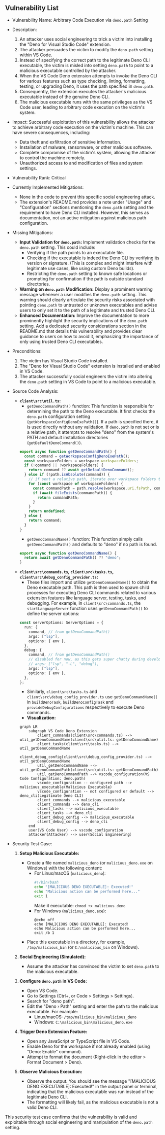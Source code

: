 ## Vulnerability List

- Vulnerability Name: Arbitrary Code Execution via `deno.path` Setting

- Description:
    1. An attacker uses social engineering to trick a victim into installing the "Deno for Visual Studio Code" extension.
    2. The attacker persuades the victim to modify the `deno.path` setting within VS Code.
    3. Instead of specifying the correct path to the legitimate Deno CLI executable, the victim is misled into setting `deno.path` to point to a malicious executable controlled by the attacker.
    4. When the VS Code Deno extension attempts to invoke the Deno CLI for various features such as type checking, linting, formatting, testing, or upgrading Deno, it uses the path specified in `deno.path`.
    5. Consequently, the extension executes the attacker's malicious executable instead of the genuine Deno CLI.
    6. The malicious executable runs with the same privileges as the VS Code user, leading to arbitrary code execution on the victim's system.

- Impact:
    Successful exploitation of this vulnerability allows the attacker to achieve arbitrary code execution on the victim's machine. This can have severe consequences, including:
    - Data theft and exfiltration of sensitive information.
    - Installation of malware, ransomware, or other malicious software.
    - Complete compromise of the victim's system, allowing the attacker to control the machine remotely.
    - Unauthorized access to and modification of files and system settings.

- Vulnerability Rank: Critical

- Currently Implemented Mitigations:
    - None in the code to prevent this specific social engineering attack.
    - The extension's README.md provides a note under "Usage" and "Configuration" sections mentioning the `deno.path` setting and the requirement to have Deno CLI installed. However, this serves as documentation, not an active mitigation against malicious path configuration.

- Missing Mitigations:
    - **Input Validation for `deno.path`:** Implement validation checks for the `deno.path` setting. This could include:
        - Verifying if the path points to an executable file.
        - Checking if the executable is indeed the Deno CLI by verifying its version or signature. (This is complex and might interfere with legitimate use cases, like using custom Deno builds).
        - Restricting the `deno.path` setting to known safe locations or prompting for confirmation if the path is outside standard directories.
    - **Warning on `deno.path` Modification:** Display a prominent warning message whenever a user modifies the `deno.path` setting. This warning should clearly articulate the security risks associated with pointing `deno.path` to untrusted or unknown executables and advise users to only set it to the path of a legitimate and trusted Deno CLI.
    - **Enhanced Documentation:** Improve the documentation to more prominently highlight the security implications of the `deno.path` setting. Add a dedicated security considerations section in the README.md that details this vulnerability and provides clear guidance to users on how to avoid it, emphasizing the importance of only using trusted Deno CLI executables.

- Preconditions:
    1. The victim has Visual Studio Code installed.
    2. The "Deno for Visual Studio Code" extension is installed and enabled in VS Code.
    3. The attacker successfully social engineers the victim into altering the `deno.path` setting in VS Code to point to a malicious executable.

- Source Code Analysis:
    - **`client\src\util.ts`:**
        - `getDenoCommandPath()` function: This function is responsible for determining the path to the Deno executable. It first checks the `deno.path` configuration setting (`getWorkspaceConfigDenoExePath()`). If a path is specified there, it is used directly without any validation. If `deno.path` is not set or is a relative path, it attempts to resolve "deno" from the system's PATH and default installation directories (`getDefaultDenoCommand()`).
        ```typescript
        export async function getDenoCommandPath() {
          const command = getWorkspaceConfigDenoExePath();
          const workspaceFolders = workspace.workspaceFolders;
          if (!command || !workspaceFolders) {
            return command ?? await getDefaultDenoCommand();
          } else if (!path.isAbsolute(command)) {
            // if sent a relative path, iterate over workspace folders to try and resolve.
            for (const workspace of workspaceFolders) {
              const commandPath = path.resolve(workspace.uri.fsPath, command);
              if (await fileExists(commandPath)) {
                return commandPath;
              }
            }
            return undefined;
          } else {
            return command;
          }
        }
        ```
        - `getDenoCommandName()` function: This function simply calls `getDenoCommandPath()` and defaults to "deno" if no path is found.
        ```typescript
        export async function getDenoCommandName() {
          return await getDenoCommandPath() ?? "deno";
        }
        ```
    - **`client\src\commands.ts`, `client\src\tasks.ts`, `client\src\debug_config_provider.ts`:**
        - These files import and utilize `getDenoCommandName()` to obtain the Deno executable path. This path is then used to spawn child processes for executing Deno CLI commands related to various extension features like language server, testing, tasks, and debugging. For example, in `client\src\commands.ts`, the `startLanguageServer` function uses `getDenoCommandPath()` to define the server options:
        ```typescript
        const serverOptions: ServerOptions = {
          run: {
            command, // from getDenoCommandPath()
            args: ["lsp"],
            options: { env },
          },
          debug: {
            command, // from getDenoCommandPath()
            // disabled for now, as this gets super chatty during development
            // args: ["lsp", "-L", "debug"],
            args: ["lsp"],
            options: { env },
          },
        };
        ```
        - Similarly, `client\src\tasks.ts` and `client\src\debug_config_provider.ts` use `getDenoCommandName()` in `buildDenoTask`, `buildDenoConfigTask` and `provideDebugConfigurations` respectively to execute Deno commands.
        - **Visualization:**
        ```mermaid
        graph LR
            subgraph VS Code Deno Extension
                client_commands(client\src\commands.ts) --> util_getDenoCommandName(client\src\util.ts: getDenoCommandName)
                client_tasks(client\src\tasks.ts) --> util_getDenoCommandName
                client_debug_config(client\src\debug_config_provider.ts) --> util_getDenoCommandName
                util_getDenoCommandName --> util_getDenoCommandPath(client\src\util.ts: getDenoCommandPath)
                util_getDenoCommandPath --> vscode_configuration(VS Code Configuration: deno.path)
                vscode_configuration -- configured path --> malicious_executable(Malicious Executable)
                vscode_configuration -- not configured or default --> deno_cli(Legitimate Deno CLI)
                client_commands --> malicious_executable
                client_commands --> deno_cli
                client_tasks --> malicious_executable
                client_tasks --> deno_cli
                client_debug_config --> malicious_executable
                client_debug_config --> deno_cli
            end
            user(VS Code User) --> vscode_configuration
            attacker(Attacker) --> user(Social Engineering)
        ```

- Security Test Case:
    1. **Setup Malicious Executable:**
        - Create a file named `malicious_deno` (or `malicious_deno.exe` on Windows) with the following content:
            - For Linux/macOS (`malicious_deno`):
              ```bash
              #!/bin/bash
              echo "[MALICIOUS DENO EXECUTABLE]: Executed!"
              echo "Malicious action can be performed here..."
              exit 1
              ```
              Make it executable: `chmod +x malicious_deno`
            - For Windows (`malicious_deno.exe`):
              ```batch
              @echo off
              echo [MALICIOUS DENO EXECUTABLE]: Executed!
              echo Malicious action can be performed here...
              exit /b 1
              ```
        - Place this executable in a directory, for example, `/tmp/malicious_bin` (or `C:\malicious_bin` on Windows).

    2. **Social Engineering (Simulated):**
        - Assume the attacker has convinced the victim to set `deno.path` to the malicious executable.

    3. **Configure `deno.path` in VS Code:**
        - Open VS Code.
        - Go to Settings (Ctrl+, or Code > Settings > Settings).
        - Search for "deno path".
        - Edit the "Deno › Path" setting and enter the path to the malicious executable. For example:
            - Linux/macOS: `/tmp/malicious_bin/malicious_deno`
            - Windows: `C:\malicious_bin\malicious_deno.exe`

    4. **Trigger Deno Extension Feature:**
        - Open any JavaScript or TypeScript file in VS Code.
        - Enable Deno for the workspace if not already enabled (using "Deno: Enable" command).
        - Attempt to format the document (Right-click in the editor > Format Document > Deno).

    5. **Observe Malicious Execution:**
        - Observe the output. You should see the message "[MALICIOUS DENO EXECUTABLE]: Executed!" in the output panel or terminal, indicating that the malicious executable was run instead of the legitimate Deno CLI.
        - The formatting will likely fail, as the malicious executable is not a valid Deno CLI.

This security test case confirms that the vulnerability is valid and exploitable through social engineering and manipulation of the `deno.path` setting.
